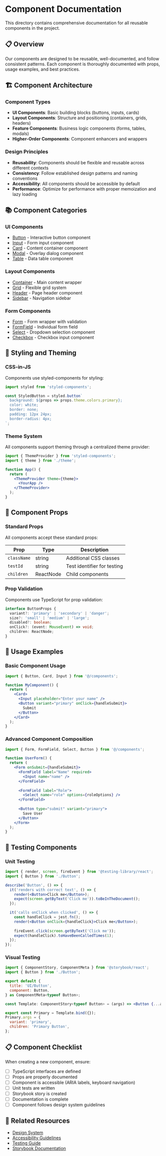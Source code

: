 # Component Documentation

This directory contains comprehensive documentation for all reusable components in the project.

## 📋 Overview

Our components are designed to be reusable, well-documented, and follow consistent patterns. Each component is thoroughly documented with props, usage examples, and best practices.

## 🏗️ Component Architecture

### Component Types
- **UI Components**: Basic building blocks (buttons, inputs, cards)
- **Layout Components**: Structure and positioning (containers, grids, headers)
- **Feature Components**: Business logic components (forms, tables, modals)
- **Higher-Order Components**: Component enhancers and wrappers

### Design Principles
- **Reusability**: Components should be flexible and reusable across different contexts
- **Consistency**: Follow established design patterns and naming conventions
- **Accessibility**: All components should be accessible by default
- **Performance**: Optimize for performance with proper memoization and lazy loading

## 📚 Component Categories

### UI Components
- [Button](./ui/Button.md) - Interactive button component
- [Input](./ui/Input.md) - Form input component
- [Card](./ui/Card.md) - Content container component
- [Modal](./ui/Modal.md) - Overlay dialog component
- [Table](./ui/Table.md) - Data table component

### Layout Components
- [Container](./ui/Container.md) - Main content wrapper
- [Grid](./ui/Grid.md) - Flexible grid system
- [Header](./ui/Header.md) - Page header component
- [Sidebar](./ui/Sidebar.md) - Navigation sidebar

### Form Components
- [Form](./ui/Form.md) - Form wrapper with validation
- [FormField](./ui/FormField.md) - Individual form field
- [Select](./ui/Select.md) - Dropdown selection component
- [Checkbox](./ui/Checkbox.md) - Checkbox input component

## 🎨 Styling and Theming

### CSS-in-JS
Components use styled-components for styling:

```jsx
import styled from 'styled-components';

const StyledButton = styled.button`
  background: ${props => props.theme.colors.primary};
  color: white;
  border: none;
  padding: 12px 24px;
  border-radius: 4px;
`;
```

### Theme System
All components support theming through a centralized theme provider:

```jsx
import { ThemeProvider } from 'styled-components';
import { theme } from './theme';

function App() {
  return (
    <ThemeProvider theme={theme}>
      <YourApp />
    </ThemeProvider>
  );
}
```

## 🔧 Component Props

### Standard Props
All components accept these standard props:

| Prop | Type | Description |
|------|------|-------------|
| `className` | string | Additional CSS classes |
| `testId` | string | Test identifier for testing |
| `children` | ReactNode | Child components |

### Prop Validation
Components use TypeScript for prop validation:

```typescript
interface ButtonProps {
  variant?: 'primary' | 'secondary' | 'danger';
  size?: 'small' | 'medium' | 'large';
  disabled?: boolean;
  onClick?: (event: MouseEvent) => void;
  children: ReactNode;
}
```

## 📖 Usage Examples

### Basic Component Usage
```jsx
import { Button, Card, Input } from '@/components';

function MyComponent() {
  return (
    <Card>
      <Input placeholder="Enter your name" />
      <Button variant="primary" onClick={handleSubmit}>
        Submit
      </Button>
    </Card>
  );
}
```

### Advanced Component Composition
```jsx
import { Form, FormField, Select, Button } from '@/components';

function UserForm() {
  return (
    <Form onSubmit={handleSubmit}>
      <FormField label="Name" required>
        <Input name="name" />
      </FormField>
      
      <FormField label="Role">
        <Select name="role" options={roleOptions} />
      </FormField>
      
      <Button type="submit" variant="primary">
        Save User
      </Button>
    </Form>
  );
}
```

## 🧪 Testing Components

### Unit Testing
```jsx
import { render, screen, fireEvent } from '@testing-library/react';
import { Button } from './Button';

describe('Button', () => {
  it('renders with correct text', () => {
    render(<Button>Click me</Button>);
    expect(screen.getByText('Click me')).toBeInTheDocument();
  });

  it('calls onClick when clicked', () => {
    const handleClick = jest.fn();
    render(<Button onClick={handleClick}>Click me</Button>);
    
    fireEvent.click(screen.getByText('Click me'));
    expect(handleClick).toHaveBeenCalledTimes(1);
  });
});
```

### Visual Testing
```jsx
import { ComponentStory, ComponentMeta } from '@storybook/react';
import { Button } from './Button';

export default {
  title: 'UI/Button',
  component: Button,
} as ComponentMeta<typeof Button>;

const Template: ComponentStory<typeof Button> = (args) => <Button {...args} />;

export const Primary = Template.bind({});
Primary.args = {
  variant: 'primary',
  children: 'Primary Button',
};
```

## 📋 Component Checklist

When creating a new component, ensure:

- [ ] TypeScript interfaces are defined
- [ ] Props are properly documented
- [ ] Component is accessible (ARIA labels, keyboard navigation)
- [ ] Unit tests are written
- [ ] Storybook story is created
- [ ] Documentation is complete
- [ ] Component follows design system guidelines

## 🔗 Related Resources

- [Design System](../guides/design-system.md)
- [Accessibility Guidelines](../guides/accessibility.md)
- [Testing Guide](../guides/testing.md)
- [Storybook Documentation](../guides/storybook.md)
